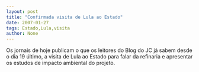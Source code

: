 ```yaml
---
layout: post
title: "Confirmada visita de Lula ao Estado"
date: 2007-01-27
tags: Estado,Lula,visita
author: None
---
```


Os jornais de hoje publicam o que os leitores do Blog do JC já sabem desde o dia 19 último, a visita de Lula ao Estado para falar da refinaria e apresentar os estudos de impacto ambiental do projeto. 
